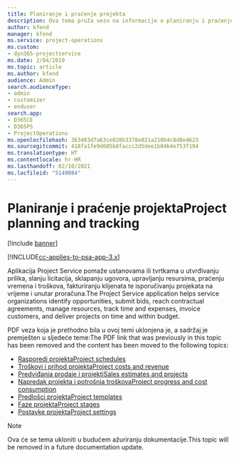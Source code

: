 ```yaml
---
title: Planiranje i praćenje projekta
description: Ova tema pruža vezu na informacije o planiranju i praćenju u značajci Project Service Automation.
author: kfend
manager: kfend
ms.service: project-operations
ms.custom:
- dyn365-projectservice
ms.date: 2/04/2019
ms.topic: article
ms.author: kfend
audience: Admin
search.audienceType:
- admin
- customizer
- enduser
search.app:
- D365CE
- D365PS
- ProjectOperations
ms.openlocfilehash: 363483d7a63ce028b3378e021a210b4c8d8e4623
ms.sourcegitcommit: 418fa1fe9d605b8faccc2d5dee1b04b4e753f194
ms.translationtype: HT
ms.contentlocale: hr-HR
ms.lasthandoff: 02/10/2021
ms.locfileid: "5149084"
---
```

# <a name="project-planning-and-tracking"></a><span data-ttu-id="5f572-103">Planiranje i praćenje projekta</span><span class="sxs-lookup"><span data-stu-id="5f572-103">Project planning and tracking</span></span>

[!include [banner](../../includes/psa-now-project-operations.md)]

[!INCLUDE[cc-applies-to-psa-app-3.x](../../includes/cc-applies-to-psa-app-3x.md)]

<span data-ttu-id="5f572-104">Aplikacija Project Service pomaže ustanovama ili tvrtkama u utvrđivanju prilika, slanju licitacija, sklapanju ugovora, upravljanju resursima, praćenju vremena i troškova, fakturiranju klijenata te isporučivanju projekata na vrijeme i unutar proračuna.</span><span class="sxs-lookup"><span data-stu-id="5f572-104">The Project Service application helps service organizations identify opportunities, submit bids, reach contractual agreements, manage resources, track time and expenses, invoice customers, and deliver projects on time and within budget.</span></span> 

<span data-ttu-id="5f572-105">PDF veza koja je prethodno bila u ovoj temi uklonjena je, a sadržaj je premješten u sljedeće teme:</span><span class="sxs-lookup"><span data-stu-id="5f572-105">The PDF link that was previously in this topic has been removed and the content has been moved to the following topics:</span></span>

- [<span data-ttu-id="5f572-106">Rasporedi projekta</span><span class="sxs-lookup"><span data-stu-id="5f572-106">Project schedules</span></span>](../project-creating.md)
- [<span data-ttu-id="5f572-107">Troškovi i prihod projekta</span><span class="sxs-lookup"><span data-stu-id="5f572-107">Project costs and revenue</span></span>](../project-estimating.md)
- [<span data-ttu-id="5f572-108">Predviđanja prodaje i projekti</span><span class="sxs-lookup"><span data-stu-id="5f572-108">Sales estimates and projects</span></span>](../project-leveraging.md)
- [<span data-ttu-id="5f572-109">Napredak projekta i potrošnja troškova</span><span class="sxs-lookup"><span data-stu-id="5f572-109">Project progress and cost consumption</span></span>](../project-tracking.md)
- [<span data-ttu-id="5f572-110">Predlošci projekta</span><span class="sxs-lookup"><span data-stu-id="5f572-110">Project templates</span></span>](../project-templates.md)
- [<span data-ttu-id="5f572-111">Faze projekta</span><span class="sxs-lookup"><span data-stu-id="5f572-111">Project stages</span></span>](../project-stages.md)
- [<span data-ttu-id="5f572-112">Postavke projekta</span><span class="sxs-lookup"><span data-stu-id="5f572-112">Project settings</span></span>](../project-settings.md)

> [!NOTE]
> <span data-ttu-id="5f572-113">Ova će se tema ukloniti u budućem ažuriranju dokumentacije.</span><span class="sxs-lookup"><span data-stu-id="5f572-113">This topic will be removed in a future documentation update.</span></span> 
